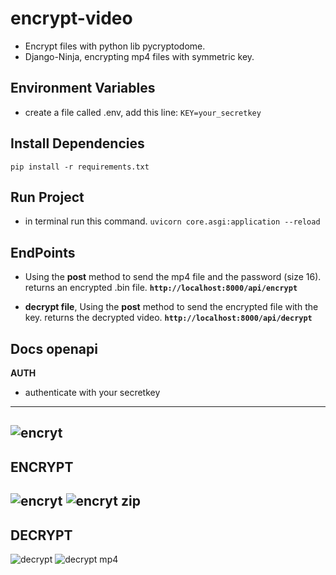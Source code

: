 # encrypt-video
- Encrypt files  with python lib pycryptodome.
- Django-Ninja, encrypting mp4 files with symmetric key.


## Environment Variables
- create a file called .env, add this line:
```KEY=your_secretkey```


## Install Dependencies
```pip install -r requirements.txt```

## Run Project
- in terminal run this command.
```uvicorn core.asgi:application --reload```

## EndPoints
- Using the **post** method to send the mp4 file and the password (size 16). returns an encrypted .bin file.
**`http://localhost:8000/api/encrypt`**


- **decrypt file**, Using the **post** method to send the encrypted file with the key. returns the decrypted video.
**`http://localhost:8000/api/decrypt`**


## Docs openapi

**AUTH**
- authenticate with your secretkey
---
![encryt](docs/auth.png)
---

**ENCRYPT**
---
![encryt](docs/encrypt.png)
![encryt zip](docs/file.png)
---
**DECRYPT**
---
![decrypt](docs/decrypt.png)
![decrypt mp4](docs/mp4.png)

